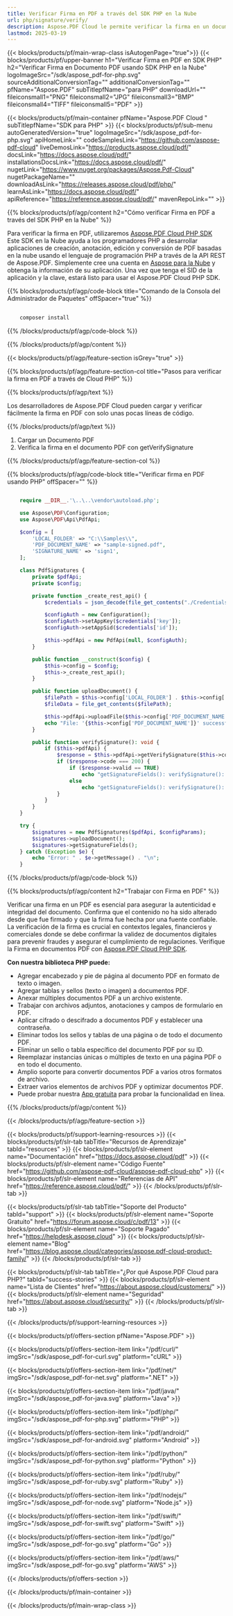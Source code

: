 ```yaml
---
title: Verificar Firma en PDF a través del SDK PHP en la Nube
url: php/signature/verify/
description: Aspose.PDF Cloud le permite verificar la firma en un documento PDF. Consulte el código fuente en PHP para verificar la firma en un archivo PDF.
lastmod: 2025-03-19
---
```


{{< blocks/products/pf/main-wrap-class isAutogenPage="true">}}
{{< blocks/products/pf/upper-banner h1="Verificar Firma en PDF en SDK PHP" h2="Verificar Firma en Documento PDF usando SDK PHP en la Nube" logoImageSrc="/sdk/aspose_pdf-for-php.svg" sourceAdditionalConversionTag="" additionalConversionTag="" pfName="Aspose.PDF" subTitlepfName="para PHP" downloadUrl="" fileiconsmall1="PNG" fileiconsmall2="JPG" fileiconsmall3="BMP" fileiconsmall4="TIFF" fileiconsmall5="PDF" >}}

{{< blocks/products/pf/main-container pfName="Aspose.PDF Cloud " subTitlepfName="SDK para PHP" >}}
{{< blocks/products/pf/sub-menu autoGeneratedVersion="true" logoImageSrc="/sdk/aspose_pdf-for-php.svg" apiHomeLink="" codeSamplesLink="https://github.com/aspose-pdf-cloud" liveDemosLink="https://products.aspose.cloud/pdf/" docsLink="https://docs.aspose.cloud/pdf/" installationsDocsLink="https://docs.aspose.cloud/pdf/" nugetLink="https://www.nuget.org/packages/Aspose.Pdf-Cloud" nugetPackageName="" downloadAsLink="https://releases.aspose.cloud/pdf/php/" learnAsLink="https://docs.aspose.cloud/pdf/" apiReference="https://reference.aspose.cloud/pdf/" mavenRepoLink="" >}}

{{% blocks/products/pf/agp/content h2="Cómo verificar Firma en PDF a través del SDK PHP en la Nube" %}}

Para verificar la firma en PDF, utilizaremos
[Aspose.PDF Cloud PHP SDK](https://products.aspose.cloud/pdf/php/)
Este SDK en la Nube ayuda a los programadores PHP a desarrollar aplicaciones de creación, anotación, edición y conversión de PDF basadas en la nube usando el lenguaje de programación PHP a través de la API REST de Aspose.PDF. Simplemente cree una cuenta en [Aspose para la Nube](https://dashboard.aspose.cloud/#/apps) y obtenga la información de su aplicación. Una vez que tenga el SID de la aplicación y la clave, estará listo para usar el Aspose.PDF Cloud PHP SDK.

{{% blocks/products/pf/agp/code-block title="Comando de la Consola del Administrador de Paquetes" offSpacer="true" %}}

```bash
     
    composer install

```

{{% /blocks/products/pf/agp/code-block %}}

{{% /blocks/products/pf/agp/content %}}

{{< blocks/products/pf/agp/feature-section isGrey="true" >}}

{{% blocks/products/pf/agp/feature-section-col title="Pasos para verificar la firma en PDF a través de Cloud PHP" %}}

{{% blocks/products/pf/agp/text %}}

Los desarrolladores de Aspose.PDF Cloud pueden cargar y verificar fácilmente la firma en PDF con solo unas pocas líneas de código.

{{% /blocks/products/pf/agp/text %}}

1. Cargar un Documento PDF
1. Verifica la firma en el documento PDF con getVerifySignature

{{% /blocks/products/pf/agp/feature-section-col %}}

{{% blocks/products/pf/agp/code-block title="Verificar firma en PDF usando PHP" offSpacer="" %}}

```php

    require __DIR__.'\..\..\vendor\autoload.php';

    use Aspose\PDF\Configuration;
    use Aspose\PDF\Api\PdfApi;

    $config = [
        'LOCAL_FOLDER' => "C:\\Samples\\",
        'PDF_DOCUMENT_NAME' => "sample-signed.pdf",
        'SIGNATURE_NAME' => 'sign1',
    ];

    class PdfSignatures {
        private $pdfApi;
        private $config;

        private function _create_rest_api() {
            $credentials = json_decode(file_get_contents("./Credentials/credentials.json"), true);

            $configAuth = new Configuration();
            $configAuth->setAppKey($credentials['key']);
            $configAuth->setAppSid($credentials['id']);

            $this->pdfApi = new PdfApi(null, $configAuth);
        }

        public function __construct($config) {
            $this->config = $config;
            $this->_create_rest_api();
        }

        public function uploadDocument() {
            $filePath = $this->config['LOCAL_FOLDER'] . $this->config['PDF_DOCUMENT_NAME'];
            $fileData = file_get_contents($filePath);

            $this->pdfApi->uploadFile($this->config['PDF_DOCUMENT_NAME'], $fileData);
            echo "File: '{$this->config['PDF_DOCUMENT_NAME']}' successfully uploaded.\n";
        }

        public function verifySignature(): void {
            if ($this->pdfApi) {
                $response = $this->pdfApi->getVerifySignature($this->config['PDF_DOCUMENT_NAME'], $this->config['SIGNATURE_NAME']);
                if ($response->code === 200) {
                    if ($response->valid == TRUE)
                        echo "getSignatureFields(): verifySignature(): Signature is VALID for the '" . $this->config['PDF_DOCUMENT_NAME'] . "' document.";
                    else
                        echo "getSignatureFields(): verifySignature(): Signature is NOT VALID for the '" . $this->config['PDF_DOCUMENT_NAME'] . "' document.";
                }
            }
        }
    }

    try {
        $signatures = new PdfSignatures($pdfApi, $configParams);
        $signatures->uploadDocument();
        $signatures->getSignatureFields();
    } catch (Exception $e) {
        echo "Error: " . $e->getMessage() . "\n";
    }
```

{{% /blocks/products/pf/agp/code-block %}}

{{% blocks/products/pf/agp/content h2="Trabajar con Firma en PDF" %}}

Verificar una firma en un PDF es esencial para asegurar la autenticidad e integridad del documento. Confirma que el contenido no ha sido alterado desde que fue firmado y que la firma fue hecha por una fuente confiable. La verificación de la firma es crucial en contextos legales, financieros y comerciales donde se debe confirmar la validez de documentos digitales para prevenir fraudes y asegurar el cumplimiento de regulaciones.
Verifique la Firma en documentos PDF con [Aspose.PDF Cloud PHP SDK](https://products.aspose.cloud/pdf/php/).

**Con nuestra biblioteca PHP puede:**

+ Agregar encabezado y pie de página al documento PDF en formato de texto o imagen.
+ Agregar tablas y sellos (texto o imagen) a documentos PDF.
+ Anexar múltiples documentos PDF a un archivo existente.
+ Trabajar con archivos adjuntos, anotaciones y campos de formulario en PDF.
+ Aplicar cifrado o descifrado a documentos PDF y establecer una contraseña.
+ Eliminar todos los sellos y tablas de una página o de todo el documento PDF.
+ Eliminar un sello o tabla específico del documento PDF por su ID.
+ Reemplazar instancias únicas o múltiples de texto en una página PDF o en todo el documento.
+ Amplio soporte para convertir documentos PDF a varios otros formatos de archivo.
+ Extraer varios elementos de archivos PDF y optimizar documentos PDF.
+ Puede probar nuestra [App gratuita](https://products.aspose.app/pdf/family) para probar la funcionalidad en línea.

{{% /blocks/products/pf/agp/content %}}

{{< /blocks/products/pf/agp/feature-section >}}

{{< blocks/products/pf/support-learning-resources >}}
{{< blocks/products/pf/slr-tab tabTitle="Recursos de Aprendizaje" tabId="resources" >}}
{{< blocks/products/pf/slr-element name="Documentación" href="https://docs.aspose.cloud/pdf" >}}
{{< blocks/products/pf/slr-element name="Código Fuente" href="https://github.com/aspose-pdf-cloud/aspose-pdf-cloud-php" >}}
{{< blocks/products/pf/slr-element name="Referencias de API" href="https://reference.aspose.cloud/pdf/" >}}
{{< /blocks/products/pf/slr-tab >}}

{{< blocks/products/pf/slr-tab tabTitle="Soporte del Producto" tabId="support" >}}
{{< blocks/products/pf/slr-element name="Soporte Gratuito" href="https://forum.aspose.cloud/c/pdf/13" >}}
{{< blocks/products/pf/slr-element name="Soporte Pagado" href="https://helpdesk.aspose.cloud" >}}
{{< blocks/products/pf/slr-element name="Blog" href="https://blog.aspose.cloud/categories/aspose.pdf-cloud-product-family/" >}}
{{< /blocks/products/pf/slr-tab >}}

{{< blocks/products/pf/slr-tab tabTitle="¿Por qué Aspose.PDF Cloud para PHP?" tabId="success-stories" >}}
{{< blocks/products/pf/slr-element name="Lista de Clientes" href="https://about.aspose.cloud/customers/" >}}
{{< blocks/products/pf/slr-element name="Seguridad" href="https://about.aspose.cloud/security/" >}}
{{< /blocks/products/pf/slr-tab >}}

{{< /blocks/products/pf/support-learning-resources >}}

{{< blocks/products/pf/offers-section pfName="Aspose.PDF" >}}

{{< blocks/products/pf/offers-section-item link="/pdf/curl/" imgSrc="/sdk/aspose_pdf-for-curl.svg" platform="cURL" >}}

{{< blocks/products/pf/offers-section-item link="/pdf/net/" imgSrc="/sdk/aspose_pdf-for-net.svg" platform=".NET" >}}

{{< blocks/products/pf/offers-section-item link="/pdf/java/" imgSrc="/sdk/aspose_pdf-for-java.svg" platform="Java" >}}

{{< blocks/products/pf/offers-section-item link="/pdf/php/" imgSrc="/sdk/aspose_pdf-for-php.svg" platform="PHP" >}}

{{< blocks/products/pf/offers-section-item link="/pdf/android/" imgSrc="/sdk/aspose_pdf-for-android.svg" platform="Android" >}}

{{< blocks/products/pf/offers-section-item link="/pdf/python/" imgSrc="/sdk/aspose_pdf-for-python.svg" platform="Python" >}}

{{< blocks/products/pf/offers-section-item link="/pdf/ruby/" imgSrc="/sdk/aspose_pdf-for-ruby.svg" platform="Ruby" >}}

{{< blocks/products/pf/offers-section-item link="/pdf/nodejs/" imgSrc="/sdk/aspose_pdf-for-node.svg" platform="Node.js" >}}

{{< blocks/products/pf/offers-section-item link="/pdf/swift/" imgSrc="/sdk/aspose_pdf-for-swift.svg" platform="Swift" >}}

{{< blocks/products/pf/offers-section-item link="/pdf/go/" imgSrc="/sdk/aspose_pdf-for-go.svg" platform="Go" >}}

{{< blocks/products/pf/offers-section-item link="/pdf/aws/" imgSrc="/sdk/aspose_pdf-for-go.svg" platform="AWS" >}}

{{< /blocks/products/pf/offers-section >}}

<!-- aboutfile Ends -->

{{< /blocks/products/pf/main-container >}}

{{< /blocks/products/pf/main-wrap-class >}}
